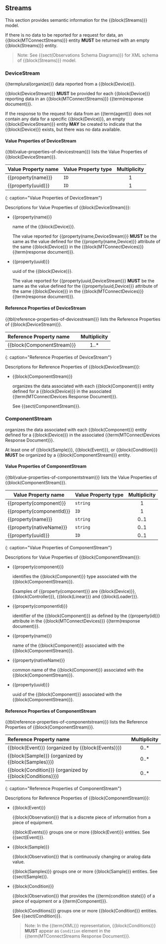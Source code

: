 
## Streams

This section provides semantic information for the {{block(Streams)}} model.

If there is no data to be reported for a request for data, an {{block(MTConnectStreams)}} entity **MUST** be returned with an empty {{block(Streams)}} entity.

> Note: See {{sect(Observations Schema Diagrams)}} for XML schema of {{block(Streams)}} model.

### DeviceStream


{{termplural(organize)}} data reported from a {{block(Device)}}.

{{block(DeviceStream)}} **MUST** be provided for each {{block(Device)}} reporting data in an {{block(MTConnectStreams)}} {{term(response document)}}.

If the response to the request for data from an {{term(agent)}} does not contain any data for a specific {{block(Device)}}, an empty {{block(DeviceStream)}} entity **MAY** be created to indicate that the {{block(Device)}} exists, but there was no data available.

#### Value Properties of DeviceStream

{{tbl(value-properties-of-devicestream)}} lists the Value Properties of {{block(DeviceStream)}}.

|Value Property name|Value Property type|Multiplicity|
|-|-|:-:|
|{{property(name)}}|`ID`|1|
|{{property(uuid)}}|`ID`|1|
{: caption="Value Properties of DeviceStream"}

Descriptions for Value Properties of {{block(DeviceStream)}}:

* {{property(name)}} 

    name of the {{block(Device)}}.
    
    The value reported for {{property(name,DeviceStream)}} **MUST** be the same as the value defined for the {{property(name,Device)}} attribute of the same {{block(Device)}} in the {{block(MTConnectDevices)}} {{term(response document)}}.

* {{property(uuid)}} 

    uuid of the {{block(Device)}}.
    
    The value reported for {{property(uuid,DeviceStream)}} **MUST** be the same as the value defined for the {{property(uuid,Device)}} attribute of the same {{block(Device)}} in the {{block(MTConnectDevices)}} {{term(response document)}}.

#### Reference Properties of DeviceStream

{{tbl(reference-properties-of-devicestream)}} lists the Reference Properties of {{block(DeviceStream)}}.

|Reference Property name|Multiplicity|
|:-|:-:|
|{{block(ComponentStream)}}|1..*|
{: caption="Reference Properties of DeviceStream"}

Descriptions for Reference Properties of {{block(DeviceStream)}}:

* {{block(ComponentStream)}} 

    organizes the data associated with each {{block(Component)}} entity defined for a {{block(Device)}} in the associated {{term(MTConnectDevices Response Document)}}.

    See {{sect(ComponentStream)}}.

### ComponentStream


organizes the data associated with each {{block(Component)}} entity defined for a {{block(Device)}} in the associated {{term(MTConnectDevices Response Document)}}.

At least one of {{block(Sample)}}, {{block(Event)}}, or {{block(Condition)}} **MUST** be organized by a {{block(ComponentStream)}} entity.

#### Value Properties of ComponentStream

{{tbl(value-properties-of-componentstream)}} lists the Value Properties of {{block(ComponentStream)}}.

|Value Property name|Value Property type|Multiplicity|
|-|-|:-:|
|{{property(component)}}|`string`|1|
|{{property(componentId)}}|`ID`|1|
|{{property(name)}}|`string`|0..1|
|{{property(nativeName)}}|`string`|0..1|
|{{property(uuid)}}|`ID`|0..1|
{: caption="Value Properties of ComponentStream"}

Descriptions for Value Properties of {{block(ComponentStream)}}:

* {{property(component)}} 

    identifies the {{block(Component)}} type associated with the {{block(ComponentStream)}}.
    
    Examples of {{property(component)}} are {{block(Device)}}, {{block(Controller)}}, {{block(Linear)}} and {{block(Loader)}}.

* {{property(componentId)}} 

    identifier of the {{block(Component)}} as defined by the {{property(id)}}
    attribute in the {{block(MTConnectDevices)}} {{term(response document)}}.

* {{property(name)}} 

    name of the {{block(Component)}} associated with the {{block(ComponentStream)}}.

* {{property(nativeName)}} 

    common name of the {{block(Component)}} associated with the {{block(ComponentStream)}}.

* {{property(uuid)}} 

    uuid of the {{block(Component)}} associated with the {{block(ComponentStream)}}.

#### Reference Properties of ComponentStream

{{tbl(reference-properties-of-componentstream)}} lists the Reference Properties of {{block(ComponentStream)}}.

|Reference Property name|Multiplicity|
|:-|:-:|
|{{block(Event)}} (organized by {{block(Events)}})|0..*|
|{{block(Sample)}} (organized by {{block(Samples)}})|0..*|
|{{block(Condition)}} (organized by {{block(Conditions)}})|0..*|
{: caption="Reference Properties of ComponentStream"}

Descriptions for Reference Properties of {{block(ComponentStream)}}:

* {{block(Event)}} 

    {{block(Observation)}} that is a discrete piece of information from a piece of equipment.
    

    {{block(Events)}} groups one or more {{block(Event)}} entities. See {{sect(Event)}}.

* {{block(Sample)}} 

    {{block(Observation)}} that is continuously changing or analog data value.
    

    {{block(Samples)}} groups one or more {{block(Sample)}} entities. See {{sect(Sample)}}.

* {{block(Condition)}} 

    {{block(Observation)}} that provides the {{term(condition state)}} of a piece of equipment or a {{term(Component)}}.
    
    

    {{block(Conditions)}} groups one or more {{block(Condition)}} entities. See {{sect(Condition)}}.
    
    > Note: In the {{term(XML)}} representation, {{block(Conditions)}} **MUST** appear as `Condition` element in the {{term(MTConnectStreams Response Document)}}.
